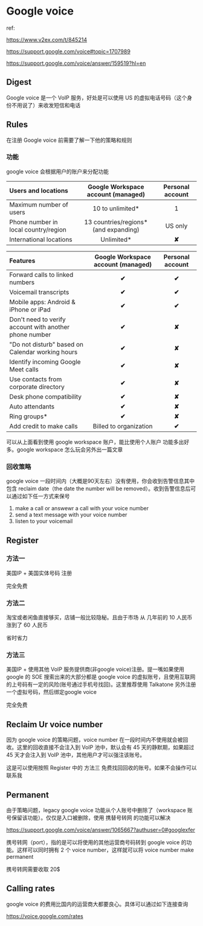 # Google voice

ref:

https://www.v2ex.com/t/845214

https://support.google.com/voice#topic=1707989

https://support.google.com/voice/answer/159519?hl=en

## Digest

Google voice 是一个 VoIP 服务，好处是可以使用 US 的虚拟电话号码（这个身份不用说了）来收发短信和电话

## Rules

在注册 Google voice 前需要了解一下他的策略和规则

### 功能

google voice 会根据用户的账户来分配功能

| Users and locations                  |  Google Workspace account (managed)   | Personal account |
| :----------------------------------- | :-----------------------------------: | :--------------: |
| Maximum number of users              |           10 to unlimited*            |        1         |
| Phone number in local country/region | 13 countries/regions* (and expanding) |     US only      |
| International locations              |              Unlimited*               |      **✘**       |

| Features                                               | Google Workspace account (managed) | Personal account |
| :----------------------------------------------------- | :--------------------------------: | :--------------: |
| Forward calls to linked numbers                        |               **✔**                |      **✔**       |
| Voicemail transcripts                                  |               **✔**                |      **✔**       |
| Mobile apps: Android & iPhone or iPad                  |               **✔**                |      **✔**       |
| Don't need to verify account with another phone number |               **✔**                |      **✘**       |
| "Do not disturb" based on Calendar working hours       |               **✔**                |      **✘**       |
| Identify incoming Google Meet calls                    |               **✔**                |      **✘**       |
| Use contacts from corporate directory                  |               **✔**                |      **✘**       |
| Desk phone compatibility                               |               **✔**                |      **✘**       |
| Auto attendants                                        |               **✔**                |      **✘**       |
| Ring groups*                                           |               **✔**                |      **✘**       |
| Add credit to make calls                               |       Billed to organization       |      **✔**       |

可以从上面看到使用 google workspace 账户，能比使用个人账户 功能多出好多。google workspace 怎么玩会另外出一篇文章

### 回收策略

google voice 一段时间内（大概是90天左右）没有使用，你会收到告警信息其中包含 reclaim date（the date the number will be removed）。收到告警信息后可以通过如下任一方式来保号

1. make a call or answewr a call with your voice number
2. send a text message with your voice number
3. listen to your voicemail

## Register

### 方法一

美国IP + 美国实体号码 注册

完全免费

### 方法二

淘宝或者闲鱼直接够买，店铺一般比较隐秘。且由于市场 从 几年前的 10 人民币涨到了 60 人民币

省时省力

### 方法三

美国IP + 使用其他 VoIP 服务提供商(非google voice)注册。提一嘴如果使用 google 的 SOE 搜索出来的大部分都是 google voice 的虚拟账号，且使用互联网的上号码有一定的风险(账号通过手机号找回)。这里推荐使用 Talkatone 另外注册一个虚拟号码，然后绑定google voice

完全免费

## Reclaim Ur voice number

因为 google voice 的策略问题，voice number 在一段时间内不使用就会被回收。这里的回收直接不会注入到 VoIP 池中，默认会有 45 天的静默期，如果超过 45 天才会注入到 VoIP 池中，其他用户才可以强注该账号。

这是可以使用按照 Register 中的 方法三 免费找回回收的账号。如果不会操作可以联系我



## Permanent

由于策略问题，legacy google voice 功能从个人账号中删除了（workspace  账号保留该功能）。仅仅是入口被删除，使用 携替号转网 的功能可以解决

https://support.google.com/voice/answer/1065667?authuser=0#googlexfer

携号转网（port），指的是可以将使用的其他运营商号码转到 google voice 的功能。这样可以同时拥有 2 个 voice number，这样就可以将 voice number make permanent

携号转网需要收取 20$ 

## Calling rates

google voice 的费用比国内的运营商大都要良心。具体可以通过如下连接查询

https://voice.google.com/rates

